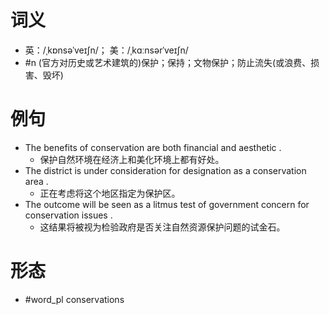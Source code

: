 # 词义
- 英：/ˌkɒnsəˈveɪʃn/； 美：/ˌkɑːnsərˈveɪʃn/
- #n (官方对历史或艺术建筑的)保护；保持；文物保护；防止流失(或浪费、损害、毁坏)
# 例句
- The benefits of conservation are both financial and aesthetic .
	- 保护自然环境在经济上和美化环境上都有好处。
- The district is under consideration for designation as a conservation area .
	- 正在考虑将这个地区指定为保护区。
- The outcome will be seen as a litmus test of government concern for conservation issues .
	- 这结果将被视为检验政府是否关注自然资源保护问题的试金石。
# 形态
- #word_pl conservations
